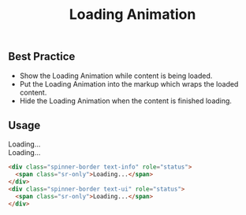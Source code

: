 ﻿---
title: Loading Animation
summary: The Loading Animation informs the user a website or application is getting data.
tags: components
layout: guide
eleventyNavigation:
  key: Loading Animation
  parent: Components
  order: 190
  excerpt: The Loading Animation informs the system is getting data.
  img: /img/illustrations/illus-loading.svg
---

## Best Practice

- Show the Loading Animation while content is being loaded.
- Put the Loading Animation into the markup which wraps the loaded content.
- Hide the Loading Animation when the content is finished loading.

## Usage

<div class="spinner-border text-info" role="status">
  <span class="sr-only">Loading...</span>
</div>
<div class="spinner-border text-ui" role="status">
  <span class="sr-only">Loading...</span>
</div>

```html
<div class="spinner-border text-info" role="status">
  <span class="sr-only">Loading...</span>
</div>
<div class="spinner-border text-ui" role="status">
  <span class="sr-only">Loading...</span>
</div>
```
